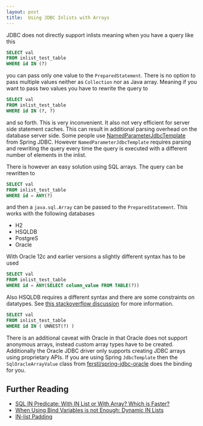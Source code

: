 ```yaml
---
layout: post
title:  Using JDBC Inlists with Arrays
---
```


JDBC does not directly support inlists meaning when you have a query like this

```sql
SELECT val
FROM inlist_test_table 
WHERE id IN (?)
```

you can pass only one value to the `PreparedStatement`. There is no option to pass multiple values neither as `Collection` nor as Java array. Meaning if you want to pass two values you have to rewrite the query to

```sql
SELECT val
FROM inlist_test_table 
WHERE id IN (?, ?)
```
and so forth. This is very inconvenient. It also not very efficient for server side statement caches. This can result in additional parsing overhead on the database server side. Some people use [NamedParameterJdbcTemplate](https://docs.spring.io/spring/docs/current/javadoc-api/org/springframework/jdbc/core/namedparam/NamedParameterJdbcTemplate.html) from Spring JDBC. However `NamedParameterJdbcTemplate` requires parsing and rewriting the query every time the query is executed with a different number of elements in the inlist.

There is however an easy solution using SQL arrays. The query can be rewritten to

```sql
SELECT val
FROM inlist_test_table 
WHERE id = ANY(?)
```

and then a `java.sql.Array` can be passed to the `PreparedStatement`. This works with the following databases

* H2
* HSQLDB
* PostgreS
* Oracle

With Oracle 12c and earlier versions a slightly different syntax has to be used


```sql
SELECT val
FROM inlist_test_table 
WHERE id = ANY(SELECT column_value FROM TABLE(?))
```

Also HSQLDB requires a different syntax and there are some constraints on datatypes. See [this stackoverflow discussion](https://stackoverflow.com/questions/50665451/hsqldb-any-array-function-not-working/50684110) for more information.


```sql
SELECT val
FROM inlist_test_table 
WHERE id IN ( UNNEST(?) )
```

There is an additional caveat with Oracle in that Oracle does not support anonymous arrays, instead custom array types have to be created. Additionally the Oracle JDBC driver only supports creating JDBC arrays using proprietary APIs. If you are using Spring `JdbcTemplate` then the `SqlOracleArrayValue` class from [ferstl/spring-jdbc-oracle](https://github.com/ferstl/spring-jdbc-oracle/) does the binding for you.


Further Reading
---------------

* [SQL IN Predicate: With IN List or With Array? Which is Faster?](https://blog.jooq.org/2017/03/30/sql-in-predicate-with-in-list-or-with-array-which-is-faster/)
* [When Using Bind Variables is not Enough: Dynamic IN Lists](https://blog.jooq.org/2018/04/13/when-using-bind-variables-is-not-enough-dynamic-in-lists/)
* [IN-list Padding](https://www.jooq.org/doc/latest/manual/sql-building/dsl-context/custom-settings/settings-in-list-padding/)

